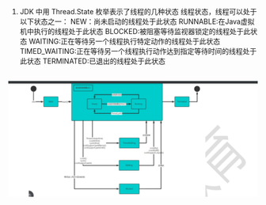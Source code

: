 1. JDK 中用 Thread.State 枚举表示了线程的几种状态
    线程状态，线程可以处于以下状态之一：
        NEW：尚未启动的线程处于此状态
        RUNNABLE:在Java虚拟机中执行的线程处于此状态
        BLOCKED:被阻塞等待监视器锁定的线程处于此状态
        WAITING:正在等待另一个线程执行特定动作的线程处于此状态
        TIMED_WAITING:正在等待另一个线程执行动作达到指定等待时间的线程处于此状态
        TERMINATED:已退出的线程处于此状态

​		![](..\thread_\img\线程生命周期.png)
